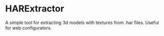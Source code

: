 # HARExtractor
A simple tool for extracting 3d models with textures from .har files. Useful for web configurators.
